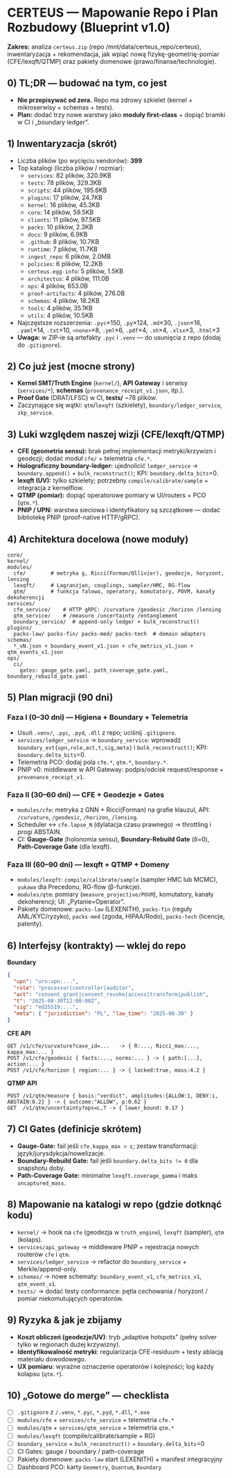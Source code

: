 # CERTEUS — Mapowanie Repo i Plan Rozbudowy (Blueprint v1.0)

**Zakres:** analiza `certeus.zip` (repo /mnt/data/certeus_repo/certeus), inwentaryzacja + rekomendacja, jak wpiąć nową fizykę-geometrię-pomiar (CFE/lexqft/QTMP) oraz pakiety domenowe (prawo/finanse/technologie).

## 0) TL;DR — budować na tym, co jest

- **Nie przepisywać od zera.** Repo ma zdrowy szkielet (kernel + mikroserwisy + schemas + tests).
- **Plan:** dodać trzy nowe warstwy jako **moduły first-class** + dopiąć bramki w CI i „boundary ledger”.

## 1) Inwentaryzacja (skrót)

- Liczba plików (po wycięciu vendorów): **399**
- Top katalogi (liczba plików / rozmiar):
  - `services`: 82 plików, 320.9KB
  - `tests`: 78 plików, 329.3KB
  - `scripts`: 44 plików, 195.6KB
  - `plugins`: 17 plików, 24.7KB
  - `kernel`: 16 plików, 45.3KB
  - `core`: 14 plików, 59.5KB
  - `clients`: 11 plików, 97.5KB
  - `packs`: 10 plików, 2.3KB
  - `docs`: 9 plików, 6.9KB
  - `.github`: 8 plików, 10.7KB
  - `runtime`: 7 plików, 11.7KB
  - `ingest_repo`: 6 plików, 2.0MB
  - `policies`: 6 plików, 12.2KB
  - `certeus.egg-info`: 5 plików, 1.5KB
  - `architectus`: 4 plików, 111.0B
  - `ops`: 4 plików, 653.0B
  - `proof-artifacts`: 4 plików, 276.0B
  - `schemas`: 4 plików, 18.2KB
  - `tools`: 4 plików, 35.1KB
  - `utils`: 4 plików, 10.5KB
- Najczęstsze rozszerzenia: `.pyc`×150, `.py`×124, `.md`×30, `.json`×16, `.yaml`×14, `.txt`×10, `<none>`×8, `.yml`×6, `.pdf`×4, `.sh`×4, `.xlsx`×3, `.html`×3
- **Uwaga:** w ZIP-ie są artefakty `.pyc` i `.venv` — do usunięcia z repo (dodaj do `.gitignore`).

## 2) Co już jest (mocne strony)

- **Kernel SMT/Truth Engine** (`kernel/`), **API Gateway** i serwisy (`services/*`), **schemas** (`provenance_receipt_v1.json`, itp.).
- **Proof Gate** (DRAT/LFSC) w CI, **tests/** ~78 plików.
- Zaczynające się wątki: `qtm`/`lexqft` (szkielety), `boundary/ledger_service`, `zkp_service`.

## 3) Luki względem naszej wizji (CFE/lexqft/QTMP)

- **CFE (geometria sensu):** brak pełnej implementacji metryki/krzywizn i geodezji; dodać moduł `cfe/` + telemetria `cfe.*`.
- **Holograficzny boundary-ledger:** ujednolicić `ledger_service` → `boundary.append()` + `bulk_reconstruct()`; KPI: `boundary.delta_bits`=0.
- **lexqft (UV):** tylko szkielety; potrzebny `compile/calibrate/sample` + integracja z kernelflow.
- **QTMP (pomiar):** dopiąć operatorowe pomiary w UI/routers + PCO (`qtm.*`).
- **PNIP / UPN:** warstwa sieciowa i identyfikatory są szczątkowe — dodać bibliotekę PNIP (proof-native HTTP/gRPC).

## 4) Architektura docelowa (nowe moduły)

```
core/
kernel/
modules/
  cfe/        # metryka g, Ricci(Forman/Ollivier), geodezje, horyzont, lensing
  lexqft/     # Lagranżjan, couplings, sampler/HMC, RG-flow
  qtm/        # funkcja falowa, operatory, komutatory, POVM, kanały dekoherencji
services/
  cfe_service/    # HTTP gRPC: /curvature /geodesic /horizon /lensing
  qtm_service/    # /measure /uncertainty /entanglement
  boundary_service/  # append-only ledger + bulk_reconstruct()
plugins/
  packs-law/ packs-fin/ packs-med/ packs-tech  # domain adapters
schemas/
  *_vN.json + boundary_event_v1.json + cfe_metrics_v1.json + qtm_events_v1.json
ops/
  ci/
    gates: gauge_gate.yaml, path_coverage_gate.yaml, boundary_rebuild_gate.yaml
```

## 5) Plan migracji (90 dni)

### Faza I (0–30 dni) — Higiena + Boundary + Telemetria

- Usuń `.venv/`, `.pyc`, `.pyd`, `.dll` z repo; uciśnij `.gitignore`.
- `services/ledger_service` → `boundary_service`: wprowadź `boundary_evt{upn,role,act,t,sig,meta}` i `bulk_reconstruct()`; KPI: `boundary.delta_bits`=0.
- Telemetria PCO: dodaj pola `cfe.*`, `qtm.*`, `boundary.*`.
- PNIP v0: middleware w API Gateway: podpis/odcisk request/response + `provenance_receipt_v1`.

### Faza II (30–60 dni) — CFE + Geodezje + Gates

- `modules/cfe`: metryka z GNN + Ricci(Forman) na grafie klauzul, API: `/curvature`, `/geodesic`, `/horizon`, `/lensing`.
- Scheduler ↔ `cfe.lapse_N` (dylatacja czasu prawnego) → throttling i progi ABSTAIN.
- CI: **Gauge-Gate** (holonomia sensu), **Boundary-Rebuild Gate** (δ=0), **Path-Coverage Gate** (dla lexqft).

### Faza III (60–90 dni) — lexqft + QTMP + Domeny

- `modules/lexqft`: `compile/calibrate/sample` (sampler HMC lub MCMC), `yukawa` dla Precedonu, RG-flow (β-funkcje).
- `modules/qtm`: pomiary (`measure_projective/POVM`), komutatory, kanały dekoherencji; UI: „Pytanie=Operator”.
- Pakiety domenowe: `packs-law` (LEXENITH), `packs-fin` (reguły AML/KYC/ryzyko), `packs-med` (zgoda, HIPAA/Rodo), `packs-tech` (licencje, patenty).

## 6) Interfejsy (kontrakty) — wklej do repo

**Boundary**

```json
{
  "upn": "urn:upn:...",
  "role": "processor|controller|auditor",
  "act": "consent_grant|consent_revoke|access|transform|publish",
  "t": "2025-08-30T12:00:00Z",
  "sig": "ed25519:...",
  "meta": { "jurisdiction": "PL", "law_time": "2025-08-30" }
}
```

**CFE API**

```http
GET /v1/cfe/curvature?case_id=...   -> { R:..., Ricci_max:..., kappa_max:... }
POST /v1/cfe/geodesic { facts:..., norms:... } -> { path:[...], action:... }
POST /v1/cfe/horizon { region:... } -> { locked:true, mass:4.2 }
```

**QTMP API**

```http
POST /v1/qtm/measure { basis:"verdict", amplitudes:{ALLOW:1, DENY:i, ABSTAIN:0.2} } -> { outcome:"ALLOW", p:0.62 }
GET  /v1/qtm/uncertainty?ops=L,T -> { lower_bound: 0.17 }
```

## 7) CI Gates (definicje skrótem)

- **Gauge-Gate:** fail jeśli `cfe.kappa_max > ε`; zestaw transformacji: język/jurysdykcja/nowelizacje.
- **Boundary-Rebuild Gate:** fail jeśli `boundary.delta_bits != 0` dla snapshotu doby.
- **Path-Coverage Gate:** minimalne `lexqft.coverage_gamma` i maks `uncaptured_mass`.

## 8) Mapowanie na katalogi w repo (gdzie dotknąć kodu)

- `kernel/` → hook na `cfe` (geodezja w `truth_engine`), `lexqft` (sampler), `qtm` (kolaps).
- `services/api_gateway` → middleware PNIP + rejestracja nowych routerów `cfe` i `qtm`.
- `services/ledger_service` → refactor do `boundary_service` + Merkle/append-only.
- `schemas/` → nowe schematy: `boundary_event_v1`, `cfe_metrics_v1`, `qtm_event_v1`.
- `tests/` → dodać testy conformance: pętla cechowania / horyzont / pomiar niekomutujących operatorów.

## 9) Ryzyka & jak je zbijamy

- **Koszt obliczeń (geodezje/UV)**: tryb „adaptive hotspots” (pełny solver tylko w regionach dużej krzywizny).
- **Identyfikowalność metryki**: regularizacja CFE-residuum + testy ablacją materiału dowodowego.
- **UX pomiaru**: wyraźne oznaczenie operatorów i kolejności; log każdy kolapsu (`qtm.*`).

## 10) „Gotowe do merge” — checklista

- [ ] `.gitignore` z `/.venv`, `*.pyc`, `*.pyd`, `*.dll`, `*.exe`
- [ ] `modules/cfe` + `services/cfe_service` + telemetria `cfe.*`
- [ ] `modules/qtm` + `services/qtm_service` + telemetria `qtm.*`
- [ ] `modules/lexqft` (compile/calibrate/sample + RG)
- [ ] `boundary_service` + `bulk_reconstruct()` + `boundary.delta_bits`=0
- [ ] CI Gates: gauge / boundary / path-coverage
- [ ] Pakiety domenowe: `packs-law` start (LEXENITH) + manifest integracyjny
- [ ] Dashboard PCO: karty `Geometry`, `Quantum`, `Boundary`
